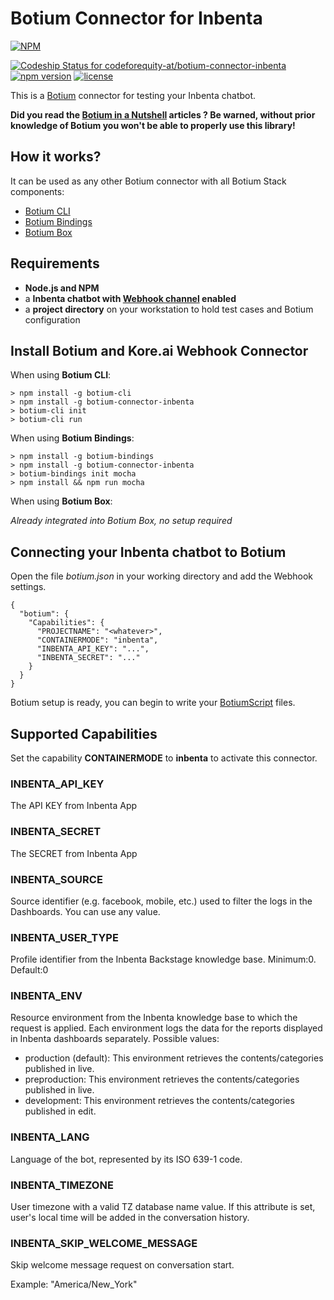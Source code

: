 # Botium Connector for Inbenta 

[![NPM](https://nodei.co/npm/botium-connector-inbenta.png?downloads=true&downloadRank=true&stars=true)](https://nodei.co/npm/botium-connector-inbenta/)

[![Codeship Status for codeforequity-at/botium-connector-inbenta](https://app.codeship.com/projects/913b9260-f570-0136-2f32-1e71af04627f/status?branch=master)](https://app.codeship.com/projects/320855)
[![npm version](https://badge.fury.io/js/botium-connector-inbenta.svg)](https://badge.fury.io/js/botium-connector-inbenta)
[![license](https://img.shields.io/github/license/mashape/apistatus.svg)]()

This is a [Botium](https://github.com/codeforequity-at/botium-core) connector for testing your Inbenta chatbot.

__Did you read the [Botium in a Nutshell](https://medium.com/@floriantreml/botium-in-a-nutshell-part-1-overview-f8d0ceaf8fb4) articles ? Be warned, without prior knowledge of Botium you won't be able to properly use this library!__

## How it works?
It can be used as any other Botium connector with all Botium Stack components:
* [Botium CLI](https://github.com/codeforequity-at/botium-cli/)
* [Botium Bindings](https://github.com/codeforequity-at/botium-bindings/)
* [Botium Box](https://www.botium.at)

## Requirements

* __Node.js and NPM__
* a __Inbenta chatbot with [Webhook channel](https://developer.kore.ai/docs/bots/bot-builder/adding-channels-to-your-bot/adding-webhook-channel/) enabled__
* a __project directory__ on your workstation to hold test cases and Botium configuration

## Install Botium and Kore.ai Webhook Connector

When using __Botium CLI__:

```
> npm install -g botium-cli
> npm install -g botium-connector-inbenta
> botium-cli init
> botium-cli run
```

When using __Botium Bindings__:

```
> npm install -g botium-bindings
> npm install -g botium-connector-inbenta
> botium-bindings init mocha
> npm install && npm run mocha
```

When using __Botium Box__:

_Already integrated into Botium Box, no setup required_

## Connecting your Inbenta chatbot to Botium

Open the file _botium.json_ in your working directory and add the Webhook settings.

```
{
  "botium": {
    "Capabilities": {
      "PROJECTNAME": "<whatever>",
      "CONTAINERMODE": "inbenta",
      "INBENTA_API_KEY": "...",
      "INBENTA_SECRET": "..."
    }
  }
}
```
Botium setup is ready, you can begin to write your [BotiumScript](https://github.com/codeforequity-at/botium-core/wiki/Botium-Scripting) files.

## Supported Capabilities

Set the capability __CONTAINERMODE__ to __inbenta__ to activate this connector.

### INBENTA_API_KEY
The API KEY from Inbenta App

### INBENTA_SECRET
The SECRET from Inbenta App

### INBENTA_SOURCE
Source identifier (e.g. facebook, mobile, etc.) used to filter the logs in the Dashboards. You can use any value.

### INBENTA_USER_TYPE
Profile identifier from the Inbenta Backstage knowledge base. Minimum:0. Default:0

### INBENTA_ENV
Resource environment from the Inbenta knowledge base to which the request is applied. Each environment logs the data for the reports displayed in Inbenta dashboards separately. Possible values:
 - production (default): This environment retrieves the contents/categories published in live.
 - preproduction: This environment retrieves the contents/categories published in live.
 - development: This environment retrieves the contents/categories published in edit.

### INBENTA_LANG
Language of the bot, represented by its ISO 639-1 code.

### INBENTA_TIMEZONE
User timezone with a valid TZ database name value. If this attribute is set, user's local time will be added in the conversation history.

### INBENTA_SKIP_WELCOME_MESSAGE
Skip welcome message request on conversation start.

Example: "America/New_York"
